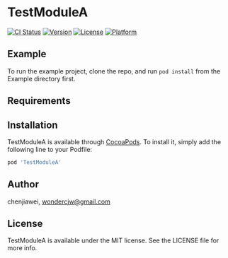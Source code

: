 # TestModuleA

[![CI Status](https://img.shields.io/travis/chenjiawei/TestModuleA.svg?style=flat)](https://travis-ci.org/chenjiawei/TestModuleA)
[![Version](https://img.shields.io/cocoapods/v/TestModuleA.svg?style=flat)](https://cocoapods.org/pods/TestModuleA)
[![License](https://img.shields.io/cocoapods/l/TestModuleA.svg?style=flat)](https://cocoapods.org/pods/TestModuleA)
[![Platform](https://img.shields.io/cocoapods/p/TestModuleA.svg?style=flat)](https://cocoapods.org/pods/TestModuleA)

## Example

To run the example project, clone the repo, and run `pod install` from the Example directory first.

## Requirements

## Installation

TestModuleA is available through [CocoaPods](https://cocoapods.org). To install
it, simply add the following line to your Podfile:

```ruby
pod 'TestModuleA'
```

## Author

chenjiawei, wondercjw@gmail.com

## License

TestModuleA is available under the MIT license. See the LICENSE file for more info.
